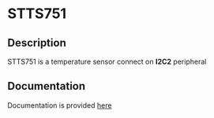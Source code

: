 # STTS751
## Description
STTS751 is a temperature sensor connect on **I2C2** peripheral

## Documentation
Documentation is provided [here](stts751.pdf)
